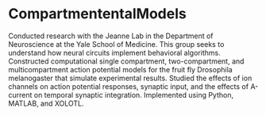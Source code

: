 # CompartmententalModels

Conducted research with the Jeanne Lab in the Department of Neuroscience at the Yale School of Medicine. This group seeks to understand how neural circuits implement behavioral algorithms. Constructed computational single compartment, two-compartment, and multicompartment action potential models for the fruit fly Drosophila melanogaster that simulate experimental results. Studied the effects of ion channels on action potential responses, synaptic input, and the effects of A-current on temporal synaptic integration. Implemented using Python, MATLAB, and XOLOTL.
